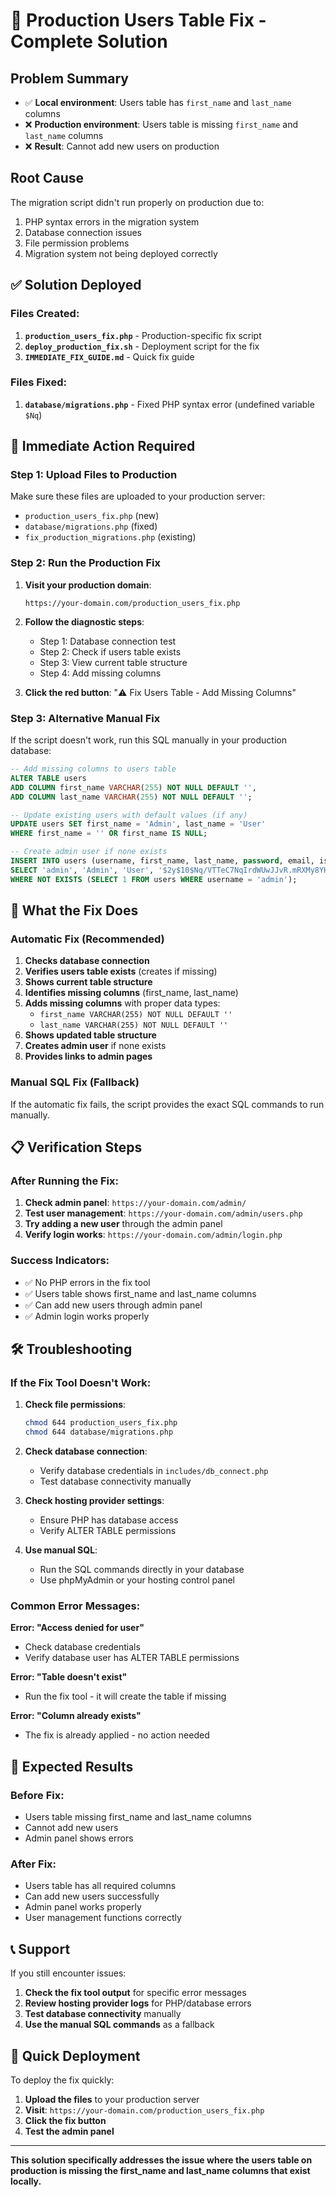 # 🚨 Production Users Table Fix - Complete Solution

## **Problem Summary**

- ✅ **Local environment**: Users table has `first_name` and `last_name` columns
- ❌ **Production environment**: Users table is missing `first_name` and `last_name` columns
- ❌ **Result**: Cannot add new users on production

## **Root Cause**

The migration script didn't run properly on production due to:

1. PHP syntax errors in the migration system
2. Database connection issues
3. File permission problems
4. Migration system not being deployed correctly

## **✅ Solution Deployed**

### **Files Created:**

1. **`production_users_fix.php`** - Production-specific fix script
2. **`deploy_production_fix.sh`** - Deployment script for the fix
3. **`IMMEDIATE_FIX_GUIDE.md`** - Quick fix guide

### **Files Fixed:**

1. **`database/migrations.php`** - Fixed PHP syntax error (undefined variable `$Nq`)

## **🚀 Immediate Action Required**

### **Step 1: Upload Files to Production**

Make sure these files are uploaded to your production server:

- `production_users_fix.php` (new)
- `database/migrations.php` (fixed)
- `fix_production_migrations.php` (existing)

### **Step 2: Run the Production Fix**

1. **Visit your production domain**:

   ```
   https://your-domain.com/production_users_fix.php
   ```

2. **Follow the diagnostic steps**:

   - Step 1: Database connection test
   - Step 2: Check if users table exists
   - Step 3: View current table structure
   - Step 4: Add missing columns

3. **Click the red button**: "⚠️ Fix Users Table - Add Missing Columns"

### **Step 3: Alternative Manual Fix**

If the script doesn't work, run this SQL manually in your production database:

```sql
-- Add missing columns to users table
ALTER TABLE users
ADD COLUMN first_name VARCHAR(255) NOT NULL DEFAULT '',
ADD COLUMN last_name VARCHAR(255) NOT NULL DEFAULT '';

-- Update existing users with default values (if any)
UPDATE users SET first_name = 'Admin', last_name = 'User'
WHERE first_name = '' OR first_name IS NULL;

-- Create admin user if none exists
INSERT INTO users (username, first_name, last_name, password, email, is_admin)
SELECT 'admin', 'Admin', 'User', '$2y$10$Nq/VTTeC7NqIrdWUwJJvR.mRXMy8YH3wF5WKIUG63yzsCEP3Cq34q', 'admin@gtautomotives.com', 1
WHERE NOT EXISTS (SELECT 1 FROM users WHERE username = 'admin');
```

## **🔧 What the Fix Does**

### **Automatic Fix (Recommended)**

1. **Checks database connection**
2. **Verifies users table exists** (creates if missing)
3. **Shows current table structure**
4. **Identifies missing columns** (first_name, last_name)
5. **Adds missing columns** with proper data types:
   - `first_name VARCHAR(255) NOT NULL DEFAULT ''`
   - `last_name VARCHAR(255) NOT NULL DEFAULT ''`
6. **Shows updated table structure**
7. **Creates admin user** if none exists
8. **Provides links to admin pages**

### **Manual SQL Fix (Fallback)**

If the automatic fix fails, the script provides the exact SQL commands to run manually.

## **📋 Verification Steps**

### **After Running the Fix:**

1. **Check admin panel**: `https://your-domain.com/admin/`
2. **Test user management**: `https://your-domain.com/admin/users.php`
3. **Try adding a new user** through the admin panel
4. **Verify login works**: `https://your-domain.com/admin/login.php`

### **Success Indicators:**

- ✅ No PHP errors in the fix tool
- ✅ Users table shows first_name and last_name columns
- ✅ Can add new users through admin panel
- ✅ Admin login works properly

## **🛠️ Troubleshooting**

### **If the Fix Tool Doesn't Work:**

1. **Check file permissions**:

   ```bash
   chmod 644 production_users_fix.php
   chmod 644 database/migrations.php
   ```

2. **Check database connection**:

   - Verify database credentials in `includes/db_connect.php`
   - Test database connectivity manually

3. **Check hosting provider settings**:

   - Ensure PHP has database access
   - Verify ALTER TABLE permissions

4. **Use manual SQL**:
   - Run the SQL commands directly in your database
   - Use phpMyAdmin or your hosting control panel

### **Common Error Messages:**

**Error: "Access denied for user"**

- Check database credentials
- Verify database user has ALTER TABLE permissions

**Error: "Table doesn't exist"**

- Run the fix tool - it will create the table if missing

**Error: "Column already exists"**

- The fix is already applied - no action needed

## **🎯 Expected Results**

### **Before Fix:**

- Users table missing first_name and last_name columns
- Cannot add new users
- Admin panel shows errors

### **After Fix:**

- Users table has all required columns
- Can add new users successfully
- Admin panel works properly
- User management functions correctly

## **📞 Support**

If you still encounter issues:

1. **Check the fix tool output** for specific error messages
2. **Review hosting provider logs** for PHP/database errors
3. **Test database connectivity** manually
4. **Use the manual SQL commands** as a fallback

## **🚀 Quick Deployment**

To deploy the fix quickly:

1. **Upload the files** to your production server
2. **Visit**: `https://your-domain.com/production_users_fix.php`
3. **Click the fix button**
4. **Test the admin panel**

---

**This solution specifically addresses the issue where the users table on production is missing the first_name and last_name columns that exist locally.**
